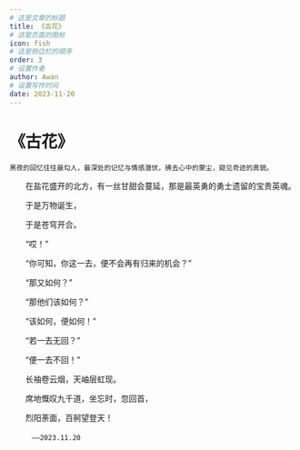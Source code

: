 ```yaml
---
# 这是文章的标题
title: 《古花》
# 这是页面的图标
icon: fish
# 这是侧边栏的顺序
order: 3
# 设置作者
author: Awan
# 设置写作时间
date: 2023-11-20
---  
```


#   《古花》
    黑夜的回忆往往最勾人，最深处的记忆与情感潜伏，拂去心中的蒙尘，窥见奇迹的真貌。

　　在盐花盛开的北方，有一丝甘甜会蔓延，那是最英勇的勇士遗留的宝贵英魂。

　　于是万物诞生，

　　于是苍穹开合。

　　“哎！”

　　“你可知，你这一去，便不会再有归来的机会？”

　　“那又如何？”

　　“那他们该如何？”

　　“该如何，便如何！”

　　“若一去无回？”

　　“便一去不回！”

　　长袖卷云烟，天岫层虹现。

　　席地慨叹九千道，坐忘时，忽回首，

　　烈阳荼面，百舸望登天！

　　                                                                 ` ——2023.11.20`

　　                                                                       